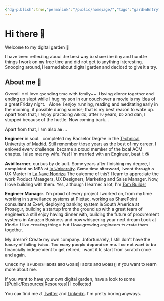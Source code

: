 ```yaml
---
{"dg-publish":true,"permalink":"/public/homepage/","tags":"gardenEntry"}
---
```



# Hi there 👋

Welcome to my digital garden 🏡

I have been reflecting about the best way to share the tiny and humble things I work on my free time and did not get to anything interesting.  Snooping around, I learned about digital garden and decided to give it a try. 

## About me 🙋

Overall, ==I love spending time with family==. Having dinner together and ending up slept while I hug my son in our couch over a movie is my idea of a great Friday night. 
 
Alone, I enjoy running, reading and meditating early in the morning, if possible during sunrise; that is my best reason to wake up. Apart from that, I enjoy practicing Aikido, after 10 years, bb 2nd dan, I stopped because of the hustle. Now coming back...

Apart from that, I am also an ...

**Engineer** in soul. I completed my Bachelor Degree in the [Technical University of Madrid](https://www.fi.upm.es/).  Still remember those years as the best of my career. I enjoyed every challenge, became a proud member of the local ACM chapter.  I also met my wife. Yes! I'm married with an Engineer, beat it 😘

**Avid learner**, curious by default. Some years after finishing my degree, I completed an MBA at [ie University](https://www.ie.edu/).  Some time afterward, I went through a UX Master in [La Nave Nodriza](https://lanavenodriza.com/) The outcome of this? I learn to appreciate the work Product Managers, UX Designers, Marketing and Sales Manager. Now, I love building with them. Yes, although I learned a lot, I'm [Tom Builder](https://en.wikipedia.org/wiki/The_Pillars_of_the_Earth)

**Engineer Manager**. I'm proud of every project I worked on, from my time working in surveillance systems at Plettac, working as SharePoint consultant at Exevi,  deploying banking system in South America at Prosegur, building a startup from the ground up with a great team of engineers a still enjoy having dinner with, building the future of procurement systems in Amazon Business and now whispering your next dream book at Kindle.  I like creating things, but I love  growing engineers to crate them together. 

My dream?  Create my own company. Unfortunately, I still don't have the luxury of failing twice. Too many people depend on me.  I do not want to be financially independent to get retired, I want it to start from scratch once and again. 

Check my [[Public/Habits and Goals\|Habits and Goals]] if you want to learn more about me.  

If you want to have your own digital garden, have a look to some [[Public/Resources\|Resources]] I collected

You can find me at [Twitter](https://twitter.com/jleivaizq) and [LinkedIn](https://www.linkedin.com/in/jleivaizq/).  I'm pretty boring anyways.